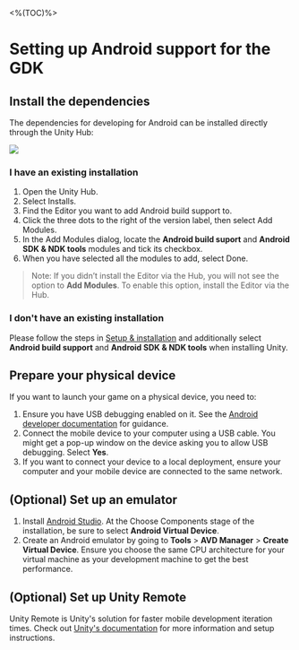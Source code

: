 <%(TOC)%>

# Setting up Android support for the GDK

## Install the dependencies

The dependencies for developing for Android can be installed directly through the Unity Hub:

![]({{assetRoot}}assets/modules/mobile/add-android-dependencies.png)

### I have an existing installation

1. Open the Unity Hub.
2. Select Installs.
3. Find the Editor you want to add Android build support to.
4. Click the three dots to the right of the version label, then select Add Modules.
5. In the Add Modules dialog, locate the **Android build suport** and **Android SDK & NDK tools** modules and tick its checkbox.
6. When you have selected all the modules to add, select Done.

> Note: If you didn’t install the Editor via the Hub, you will not see the option to **Add Modules**. To enable this option, install the Editor via the Hub.

### I don't have an existing installation

Please follow the steps in [Setup & installation]({{urlRoot}}/machine-setup) and additionally select **Android build support** and **Android SDK & NDK tools** when installing Unity.

## Prepare your physical device

If you want to launch your game on a physical device, you need to:

1. Ensure you have USB debugging enabled on it. See the [Android developer documentation](https://developer.android.com/studio/debug/dev-options#enable) for guidance.
1. Connect the mobile device to your computer using a USB cable. You might get a pop-up window on the device asking you to allow USB debugging. Select **Yes**.
1. If you want to connect your device to a local deployment, ensure your computer and your mobile device are connected to the same network.

## (Optional) Set up an emulator

1. Install [Android Studio](https://developer.android.com/studio/). At the Choose Components stage of the installation, be sure to select **Android Virtual Device**.
1. Create an Android emulator by going to **Tools** > **AVD Manager** > **Create Virtual Device**. Ensure you choose the same CPU architecture for your virtual machine as your development machine to get the best performance.

## (Optional) Set up Unity Remote

Unity Remote is Unity's solution for faster mobile development iteration times. Check out [Unity's documentation](https://docs.unity3d.com/Manual/UnityRemote5.html) for more information and setup instructions.
